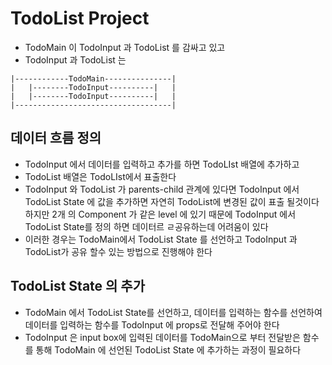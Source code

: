 # TodoList Project

- TodoMain 이 TodoInput 과 TodoList 를 감싸고 있고
- TodoInput 과 TodoList 는

```
|------------TodoMain---------------|
|   |--------TodoInput----------|   |
|   |--------TodoInput----------|   |
|-----------------------------------|
```

## 데이터 흐름 정의

- TodoInput 에서 데이터를 입력하고 추가를 하면 TodoLIst 배열에 추가하고
- TodoList 배열은 TodoLIst에서 표출한다
- TodoInput 와 TodoList 가 parents-child 관계에 있다면 TodoInput 에서
  TodoList State 에 값을 추가하면 자연히 TodoList에 변경된 값이 표출 될것이다
  하지만 2개 의 Component 가 같은 level 에 있기 때문에 TodoInput 에서
  TodoList State를 정의 하면 데이터르 ㄹ공유하는데 어려움이 있다
- 이러한 경우는 TodoMain에서 TodoList State 를 선언하고 TodoInput 과 TodoList가
  공유 할수 있는 방법으로 진행해야 한다

## TodoList State 의 추가

- TodoMain 에서 TodoList State를 선언하고, 데이터를 입력하는 함수를 선언하여
  데이터를 입력하는 함수를 TodoInput 에 props로 전달해 주어야 한다
- TodoInput 은 input box에 입력된 데이터를 TodoMain으로 부터 전달받은 함수를
  통해 TodoMain 에 선언된 TodoList State 에 추가하는 과정이 필요하다
